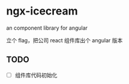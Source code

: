 # ngx-icecream


an component library for angular



立个 flag，把公司 react 组件库出个 angular 版本



## TODO

- [ ] 组件库代码初始化

